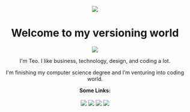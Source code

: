 <p align="center">
  <img src="https://trello-attachments.s3.amazonaws.com/5e512004ffea94545b88f3a6/5fa7329a30b9a61a81a185bc/0bfe5c5bf8afc5f62415227ab4200aa5/background.png" >
</p>

<h1 align="center" > Welcome to my versioning world </h1>

<p align="center">
  <img align="center" src="https://trello-attachments.s3.amazonaws.com/5e512004ffea94545b88f3a6/5fa7329a30b9a61a81a185bc/2af5ba2fb0b10b16846e0d3692e39f3f/teo-ola.png" >
</p>

<p align="center" >
  I'm Teo. I like business, technology, design, and coding a lot.
</p>
<p align="center">
  I'm finishing my computer science degree and I’m venturing into coding world.
</p>

<p align="center">
  <b>Some Links:</b>
  <br>
  <br>
  <a href="https://www.linkedin.com/in/teoian-quaresma-2b909b142/"><img src="https://trello-attachments.s3.amazonaws.com/5e512004ffea94545b88f3a6/5fa7329a30b9a61a81a185bc/b1e2d0a6748b60b967ebd348a3fc61f2/linkedin-filled.png" ></a> 
  <a href="https://dribbble.com/quaresmateo"><img src="https://trello-attachments.s3.amazonaws.com/5e512004ffea94545b88f3a6/5fa7329a30b9a61a81a185bc/5c3f7bcd7f3f7ee60930a51f931d5ff5/basquetebol.png" ></a> 
  <a href="https://instagram.com/teoian.dev"><img src="https://trello-attachments.s3.amazonaws.com/5e512004ffea94545b88f3a6/5fa7329a30b9a61a81a185bc/40f744a0c2f750d529580435b3c1b1f5/instagram-filled.png" ></a> 
  <a href="https://twitter.com/quaresmateo"><img src="https://trello-attachments.s3.amazonaws.com/5e512004ffea94545b88f3a6/5fa7329a30b9a61a81a185bc/de7d4b075b4a3da8a74092b09f7714ed/twitter.png" ></a> 
  <br><br>
</p>
